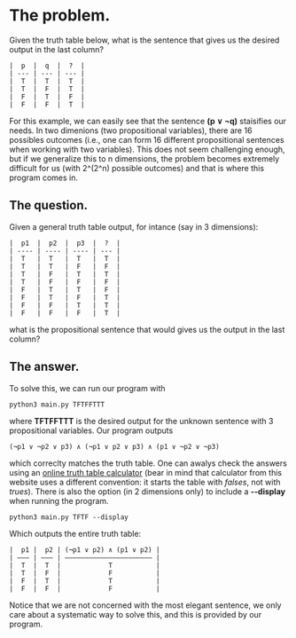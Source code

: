 # The problem. 
Given the truth table below, what is the sentence that gives us the desired output in the last column?
```
|  p  |  q  |  ?  |  
| --- | --- | --- |  
|  T  |  T  |  T  |  
|  T  |  F  |  T  |  
|  F  |  T  |  F  |  
|  F  |  F  |  T  |  
```
For this example, we can easily see that the sentence **(p ∨ ¬q)** staisifies our needs. In two dimenions (two propositional variables),
there are 16 possibles outcomes (i.e., one can form 16 different propositional sentences when working with two variables). This does not seem challenging enough, but if we generalize this to n dimensions, the problem becomes extremely difficult for us (with 2^(2^n) possible outcomes) and that is where this program comes in. 

## The question.
Given a general truth table output, for intance (say in 3 dimensions):
```
|  p1  |  p2  |  p3  |  ?  |
| ---- | ---- | ---- | --- |
|  T   |  T   |  T   |  T  |
|  T   |  T   |  F   |  F  |
|  T   |  F   |  T   |  T  |
|  T   |  F   |  F   |  F  |
|  F   |  T   |  T   |  F  |
|  F   |  T   |  F   |  T  |
|  F   |  F   |  T   |  T  |
|  F   |  F   |  F   |  T  |
```
what is the propositional sentence that would gives us the output in the last column?

## The answer.
To solve this, we can run our program with 
```
python3 main.py TFTFFTTT
```
where **TFTFFTTT** is the desired output for the unknown sentence with 3 propositional variables. Our program outputs
```
(¬p1 ∨ ¬p2 ∨ p3) ∧ (¬p1 ∨ p2 ∨ p3) ∧ (p1 ∨ ¬p2 ∨ ¬p3)
```
which correclty matches the truth table. One can awalys check the answers using an [online truth table calculator](https://web.stanford.edu/class/cs103/tools/truth-table-tool/) (bear in mind that calculator from this website uses a different convention: 
it starts the table with _falses_, not with _trues_).
There is also the option (in 2 dimensions only) to include
a **--display** when running the program. 
```
python3 main.py TFTF --display
```
Which outputs the entire truth table:
```
|  p1 |  p2 | (¬p1 ∨ p2) ∧ (p1 ∨ p2) | 
| ––– | ––– | –––––––––––––––––––––– | 
|  T  |  T  |            T           | 
|  T  |  F  |            F           | 
|  F  |  T  |            T           | 
|  F  |  F  |            F           | 
```
Notice that we are not concerned with the most elegant sentence, we only care about a systematic way to solve this, 
and this is provided by our program. 





